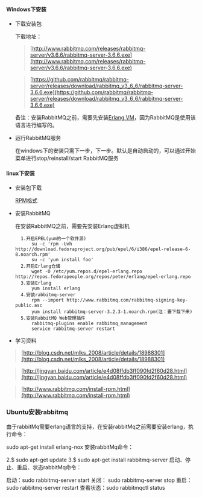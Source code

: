 #### Windows下安装

- 下载安装包

	下载地址：

	>[http://www.rabbitmq.com/releases/rabbitmq-server/v3.6.6/rabbitmq-server-3.6.6.exe](http://www.rabbitmq.com/releases/rabbitmq-server/v3.6.6/rabbitmq-server-3.6.6.exe)
	
	>[https://github.com/rabbitmq/rabbitmq-server/releases/download/rabbitmq_v3_6_6/rabbitmq-server-3.6.6.exe](https://github.com/rabbitmq/rabbitmq-server/releases/download/rabbitmq_v3_6_6/rabbitmq-server-3.6.6.exe)

	备注：安装RabbitMQ之前，需要先安装[Erlang VM](http://www.erlang.org/downloads)，因为RabbitMQ是使用该语言进行编写的。

- 运行RabbitMQ服务

	在windows下的安装只需下一步，下一步。默认是自动启动的，可以通过开始菜单进行stop/reinstall/start RabbitMQ服务

#### linux下安装

- 安装包下载

	[RPM格式](https://github.com/rabbitmq/rabbitmq-server/releases/download/rabbitmq_v3_6_6/rabbitmq-server-3.6.6-1.el6.noarch.rpm)

- 安装RabbitMQ

	在安装RabbitMQ之前，需要先安装Erlang虚拟机
		
		1.开启EPEL(yum的一个软件源)
			su -c 'rpm -Uvh http://download.fedoraproject.org/pub/epel/6/i386/epel-release-6-8.noarch.rpm'
			su -c 'yum install foo'  
		2.开启Erlang仓储		
			wget -O /etc/yum.repos.d/epel-erlang.repo http://repos.fedorapeople.org/repos/peter/erlang/epel-erlang.repo  
		3.安装Erlang
			yum install erlang  
		4.安装rabbitmq-server
			rpm --import http://www.rabbitmq.com/rabbitmq-signing-key-public.asc  
			yum install rabbitmq-server-3.2.3-1.noarch.rpm(注：要下载下来)  
		5.安装RabbitMQ Web管理插件	
			rabbitmq-plugins enable rabbitmq_management  
			service rabbitmq-server restart  


- 学习资料

>[http://blog.csdn.net/mlks_2008/article/details/18988301](http://blog.csdn.net/mlks_2008/article/details/18988301)

>[http://jingyan.baidu.com/article/e4d08ffdb3ff090fd2f60d28.html](http://jingyan.baidu.com/article/e4d08ffdb3ff090fd2f60d28.html)

>[http://www.rabbitmq.com/install-rpm.html](http://www.rabbitmq.com/install-rpm.html)


### Ubuntu安装rabbitmq

由于rabbitMq需要erlang语言的支持，在安装rabbitMq之前需要安装erlang，执行命令：

sudo apt-get install erlang-nox
 安装rabbitMq命令：

2.$ sudo apt-get update
3.$ sudo apt-get install rabbitmq-server
启动、停止、重启、状态rabbitMq命令：

启动：sudo rabbitmq-server start
关闭： sudo rabbitmq-server stop
重启： sudo rabbitmq-server restart
查看状态：sudo rabbitmqctl status
 
